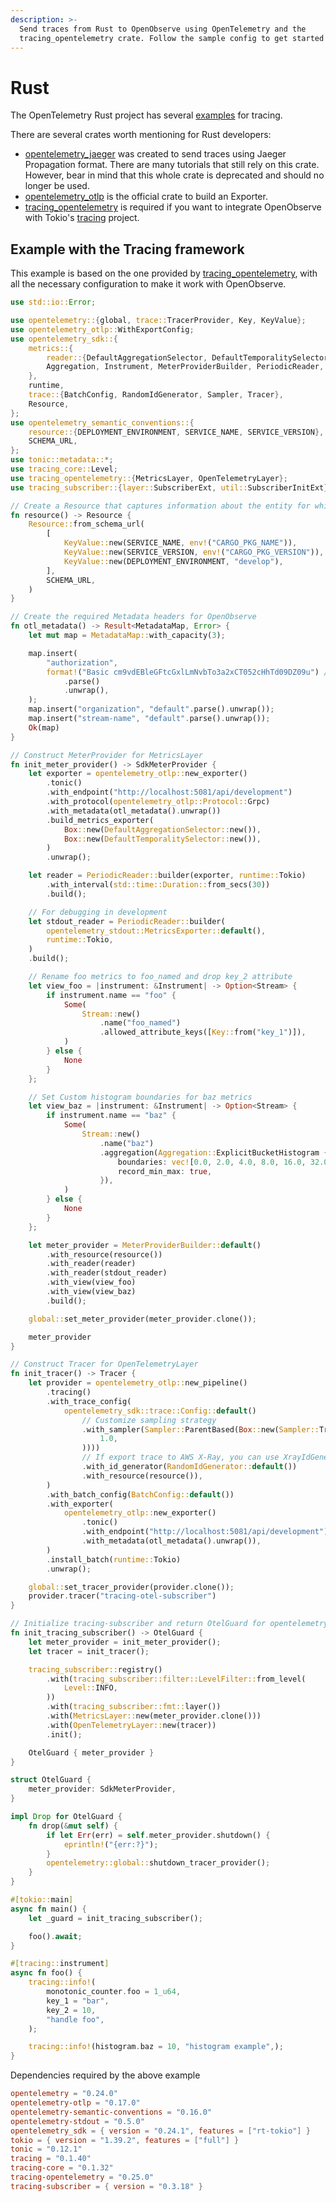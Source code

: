 ```yaml
---
description: >-
  Send traces from Rust to OpenObserve using OpenTelemetry and the
  tracing_opentelemetry crate. Follow the sample config to get started quickly.
---
```

# Rust

The OpenTelemetry Rust project has several [examples](https://github.com/open-telemetry/opentelemetry-rust/tree/main/examples) for tracing.

There are several crates worth mentioning for Rust developers:

- [opentelemetry_jaeger](https://docs.rs/opentelemetry-jaeger/latest/opentelemetry_jaeger/) was created to send traces using Jaeger Propagation format. There are many tutorials that still rely on this crate. However, bear in mind that this whole crate is deprecated and should no longer be used.
- [opentelemetry_otlp](https://docs.rs/opentelemetry-otlp/latest/opentelemetry_otlp/) is the official crate to build an Exporter.
- [tracing_opentelemetry](https://docs.rs/tracing-opentelemetry/latest/tracing_opentelemetry/) is required if you want to integrate OpenObserve with Tokio's [tracing](https://github.com/tokio-rs/tracing) project.

## Example with the Tracing framework

This example is based on the one provided by [tracing_opentelemetry](https://github.com/tokio-rs/tracing-opentelemetry/blob/v0.1.x/examples/opentelemetry-otlp.rs), with all the necessary configuration to make it work with OpenObserve.

```rust
use std::io::Error;

use opentelemetry::{global, trace::TracerProvider, Key, KeyValue};
use opentelemetry_otlp::WithExportConfig;
use opentelemetry_sdk::{
    metrics::{
        reader::{DefaultAggregationSelector, DefaultTemporalitySelector},
        Aggregation, Instrument, MeterProviderBuilder, PeriodicReader, SdkMeterProvider, Stream,
    },
    runtime,
    trace::{BatchConfig, RandomIdGenerator, Sampler, Tracer},
    Resource,
};
use opentelemetry_semantic_conventions::{
    resource::{DEPLOYMENT_ENVIRONMENT, SERVICE_NAME, SERVICE_VERSION},
    SCHEMA_URL,
};
use tonic::metadata::*;
use tracing_core::Level;
use tracing_opentelemetry::{MetricsLayer, OpenTelemetryLayer};
use tracing_subscriber::{layer::SubscriberExt, util::SubscriberInitExt};

// Create a Resource that captures information about the entity for which telemetry is recorded.
fn resource() -> Resource {
    Resource::from_schema_url(
        [
            KeyValue::new(SERVICE_NAME, env!("CARGO_PKG_NAME")),
            KeyValue::new(SERVICE_VERSION, env!("CARGO_PKG_VERSION")),
            KeyValue::new(DEPLOYMENT_ENVIRONMENT, "develop"),
        ],
        SCHEMA_URL,
    )
}

// Create the required Metadata headers for OpenObserve
fn otl_metadata() -> Result<MetadataMap, Error> {
    let mut map = MetadataMap::with_capacity(3);

    map.insert(
        "authorization",
        format!("Basic cm9vdEBleGFtcGxlLmNvbTo3a2xCT052cHhTd09DZ09u") // This is picked from the Ingestion tab openobserve
            .parse()
            .unwrap(),
    );
    map.insert("organization", "default".parse().unwrap());
    map.insert("stream-name", "default".parse().unwrap());
    Ok(map)
}

// Construct MeterProvider for MetricsLayer
fn init_meter_provider() -> SdkMeterProvider {
    let exporter = opentelemetry_otlp::new_exporter()
        .tonic()
        .with_endpoint("http://localhost:5081/api/development")
        .with_protocol(opentelemetry_otlp::Protocol::Grpc)
        .with_metadata(otl_metadata().unwrap())
        .build_metrics_exporter(
            Box::new(DefaultAggregationSelector::new()),
            Box::new(DefaultTemporalitySelector::new()),
        )
        .unwrap();

    let reader = PeriodicReader::builder(exporter, runtime::Tokio)
        .with_interval(std::time::Duration::from_secs(30))
        .build();

    // For debugging in development
    let stdout_reader = PeriodicReader::builder(
        opentelemetry_stdout::MetricsExporter::default(),
        runtime::Tokio,
    )
    .build();

    // Rename foo metrics to foo_named and drop key_2 attribute
    let view_foo = |instrument: &Instrument| -> Option<Stream> {
        if instrument.name == "foo" {
            Some(
                Stream::new()
                    .name("foo_named")
                    .allowed_attribute_keys([Key::from("key_1")]),
            )
        } else {
            None
        }
    };

    // Set Custom histogram boundaries for baz metrics
    let view_baz = |instrument: &Instrument| -> Option<Stream> {
        if instrument.name == "baz" {
            Some(
                Stream::new()
                    .name("baz")
                    .aggregation(Aggregation::ExplicitBucketHistogram {
                        boundaries: vec![0.0, 2.0, 4.0, 8.0, 16.0, 32.0, 64.0],
                        record_min_max: true,
                    }),
            )
        } else {
            None
        }
    };

    let meter_provider = MeterProviderBuilder::default()
        .with_resource(resource())
        .with_reader(reader)
        .with_reader(stdout_reader)
        .with_view(view_foo)
        .with_view(view_baz)
        .build();

    global::set_meter_provider(meter_provider.clone());

    meter_provider
}

// Construct Tracer for OpenTelemetryLayer
fn init_tracer() -> Tracer {
    let provider = opentelemetry_otlp::new_pipeline()
        .tracing()
        .with_trace_config(
            opentelemetry_sdk::trace::Config::default()
                // Customize sampling strategy
                .with_sampler(Sampler::ParentBased(Box::new(Sampler::TraceIdRatioBased(
                    1.0,
                ))))
                // If export trace to AWS X-Ray, you can use XrayIdGenerator
                .with_id_generator(RandomIdGenerator::default())
                .with_resource(resource()),
        )
        .with_batch_config(BatchConfig::default())
        .with_exporter(
            opentelemetry_otlp::new_exporter()
                .tonic()
                .with_endpoint("http://localhost:5081/api/development")
                .with_metadata(otl_metadata().unwrap()),
        )
        .install_batch(runtime::Tokio)
        .unwrap();

    global::set_tracer_provider(provider.clone());
    provider.tracer("tracing-otel-subscriber")
}

// Initialize tracing-subscriber and return OtelGuard for opentelemetry-related termination processing
fn init_tracing_subscriber() -> OtelGuard {
    let meter_provider = init_meter_provider();
    let tracer = init_tracer();

    tracing_subscriber::registry()
        .with(tracing_subscriber::filter::LevelFilter::from_level(
            Level::INFO,
        ))
        .with(tracing_subscriber::fmt::layer())
        .with(MetricsLayer::new(meter_provider.clone()))
        .with(OpenTelemetryLayer::new(tracer))
        .init();

    OtelGuard { meter_provider }
}

struct OtelGuard {
    meter_provider: SdkMeterProvider,
}

impl Drop for OtelGuard {
    fn drop(&mut self) {
        if let Err(err) = self.meter_provider.shutdown() {
            eprintln!("{err:?}");
        }
        opentelemetry::global::shutdown_tracer_provider();
    }
}

#[tokio::main]
async fn main() {
    let _guard = init_tracing_subscriber();

    foo().await;
}

#[tracing::instrument]
async fn foo() {
    tracing::info!(
        monotonic_counter.foo = 1_u64,
        key_1 = "bar",
        key_2 = 10,
        "handle foo",
    );

    tracing::info!(histogram.baz = 10, "histogram example",);
}
```

Dependencies required by the above example

```toml
opentelemetry = "0.24.0"
opentelemetry-otlp = "0.17.0"
opentelemetry-semantic-conventions = "0.16.0"
opentelemetry-stdout = "0.5.0"
opentelemetry_sdk = { version = "0.24.1", features = ["rt-tokio"] }
tokio = { version = "1.39.2", features = ["full"] }
tonic = "0.12.1"
tracing = "0.1.40"
tracing-core = "0.1.32"
tracing-opentelemetry = "0.25.0"
tracing-subscriber = { version = "0.3.18" }
```
